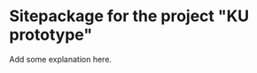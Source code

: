 Sitepackage for the project "KU prototype"
==============================================================

Add some explanation here.
